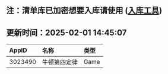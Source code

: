 ## 注：清单库已加密想要入库请使用 ([入库工具](https://github.com/BlankTMing/ManifestAutoUpdate/releases))

## 更新时间：2025-02-01 14:45:07
| AppID | 名称 | 类型  |
| :-------------------- | :----------------------------- | :----------- |
| 3023490 | 牛顿第四定律| Game |
